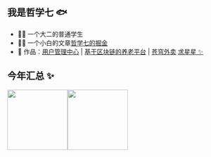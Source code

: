 ## 我是哲学七 🐟

- 🧑‍🎓 一个大二的普通学生 
- 👨‍💻 一个小白的文章<a href="https://juejin.cn/user/3987263434524873" target="_blank">哲学七的掘金</a>
- 🤖 作品：<a target="_blank" href="https://github.com/zhexueqi/user-center-backend">用户管理中心</a> | <a target="_blank" href="https://github.com/zhexueqi/PensionBlockChain">基于区块链的养老平台</a> | <a target="_blank" href="https://github.com/zhexueqi/sky-take-out-master">苍穹外卖</a> <a href="https://github.com/zhexueqi" target="_blank">求星星 ✨</a>


## 今年汇总 ✨

<img align="" height="137px" src="https://github-readme-stats.vercel.app/api?username=zhexueqi&show_icons=true&theme=radical&locale=cn" /><img align="" height="137px" src="https://github-readme-stats.vercel.app/api/top-langs/?username=zhexueqi&hide_title=true&hide_border=true&layout=compact&bg_color=0,73FA79,73FDFF,D783FF&theme=graywhite&locale=cn" />
